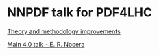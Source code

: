 # NNPDF talk for PDF4LHC

[Theory and methodology improvements](https://vp.nnpdf.science/Cnw0iB46RCaAbsINyzFLwA==/pdf4lhc_all.pdf)

[Main 4.0 talk - E. R. Nocera](https://vp.nnpdf.science/A8ghWri3SYCVDiIyF27vsg==/NOCERA_PDF4LHC.pdf)

